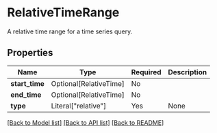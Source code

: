 # RelativeTimeRange

A relative time range for a time series query.


## Properties
| Name | Type | Required | Description |
| ------------ | ------------- | ------------- | ------------- |
**start_time** | Optional[RelativeTime] | No |  |
**end_time** | Optional[RelativeTime] | No |  |
**type** | Literal["relative"] | Yes | None |


[[Back to Model list]](../../../README.md#models-v1-link) [[Back to API list]](../../../README.md#apis-v1-link) [[Back to README]](../../../README.md)
